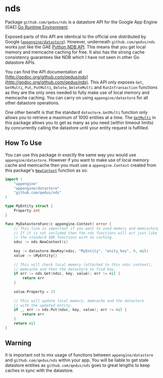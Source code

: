 # nds

Package `github.com/qedus/nds` is a datastore API for the Google App Engine (GAE) [Go Runtime Environment](https://developers.google.com/appengine/docs/go/).

Exposed parts of this API are identical to the official one distributed by Google ([`appengine/datastore`](https://developers.google.com/appengine/docs/go/datastore/reference)). However, underneath `github.com/qedus/nds` works just like the GAE [Python NDB API](https://developers.google.com/appengine/docs/python/ndb/). This means that you get local memory and memcache caching for free. It also has the strong cache consistency guarantees like NDB which I have not seen in other Go datastore APIs.

You can find the API documentation at [http://godoc.org/github.com/qedus/nds](http://godoc.org/github.com/qedus/nds). This API only exposes `Get`, `GetMulti`, `Put`, `PutMulti`, `Delete`, `DeleteMulti` and `RunInTransaction` functions as they are the only ones needed to fully make use of local memory and memcache caching. You can carry on using `appengine/datastore` for all other datastore operations.

One other benefit is that the standard `datastore.GetMulti` function only allows you to retrieve a maximum of 1000 entities at a time. The [`GetMulti`](http://godoc.org/github.com/qedus/nds#GetMulti) in this package allows you to get as many as you need (within timeout limits) by concurrently calling the datastore until your entity request is fulfilled.

## How To Use

You can use this package in *exactly* the same way you would use `appengine/datastore`. However if you want to make use of local memory cache and memcache then you must use a `appengine.Context` created from this package's [`NewContext`](http://godoc.org/github.com/qedus/nds#NewContext) function as so:

```go
import (
    "appengine"
    "appengine/datastore"
    "github.com/qedus/nds"
)

type MyEntity struct {
    Property int
}

func MyDatastoreFunc(c appengine.Context) error {
    // This line is important if you want to used memory and memcaching.
    // If it is not included then the nds functions will act just like
    // the standard SDK functions with no caching.
    ndsc := nds.NewContext(c)
    
    key := datastore.NewKey(ndsc, "MyEntity", "enity_key", 0, nil)
    value := &MyEntity{}
    
    // This will check local memory (attached to this ndsc context),
    // memcache and then the datastore to find key.
    if err := nds.Get(ndsc, key, value); err != nil {
        return err
    }
    
    value.Property = 23
    
    // This will update local memory, memcache and the datastore
    // with the updated entity.
    if _, err := nds.Put(ndsc, key, value); err != nil {
        return err
    }
    return nil
}

```

## Warning
It is important not to mix usage of functions between `appengine/datastore` and `github.com/qedus/nds` within your app. You will be liable to get stale datastore entities as `github.com/qedus/nds` goes to great lengths to keep caches in sync with the datastore.
